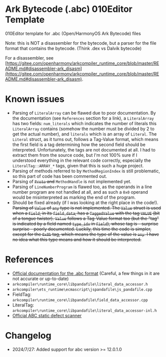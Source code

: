 # Ark Bytecode (.abc) 010Editor Template

010Editor template for .abc (Open/HarmonyOS Ark Bytecode) files

Note: this is NOT a disassembler for the bytecode, but a parser for the file format that contains the bytecode. (Think .dex vs Dalvik bytecode)

For a disassembler, see [https://gitee.com/openharmony/arkcompiler_runtime_core/blob/master/README.md#disassembler-ark_disasm](https://gitee.com/openharmony/arkcompiler_runtime_core/blob/master/README.md#disassembler-ark_disasm).

# Known issues
- Parsing of `LiteralArray` can be flawed due to poor documentation. By the documentation (see `References` section for a link), a `LiteralArray` has two fields: `num_literals` which indicates the number of literals this `LiteralArray` contains (somehow the number must be divided by 2 to get the actual number), and `literals` which is an array of `Literal`. The `Literal` struct, as it turns out, follows a Tag-Value format, which means the first field is a tag determining how the second field should be interpreted. Unfortunately, the tags are not documented at all. I had to extract them from the source code, but I'm not 100% sure if I understood everything in the relevant code correctly, especially the `LiteralTag::ARRAY_*` tags, given that this is such a huge project.
- Parsing of methods referred to by `MethodRegionIndex` is still problematic, so this part of code has been commented out.
- Parsing of <s>`Proto` and</s> `MethodHandle` is not implemented yet.
- Parsing of `LineNumberProgram` is flawed too, as the operands in a line number program are not handled at all, and as such a `0x0` operand would be misinterpreted as marking the end of the program.
- Should be fixed already (if I was looking at the right place in the code!). <s>Parsing of `Value` of `any` type is not implemented. The `Value` struct is used when a `Field`, in its `field_data`, has a `TaggedValue` with the tag `VALUE` (bit of a tongue twister). `Value` follows a Tag-Value format too (but the "tag" is indicated by a field named `type_idx` in `Field`), whose tag is - surprise surprise - poorly documented. Luckily, this time the code is simpler, except for the `0x0b` tag, which means the type of the value is `any`. I have no idea what this type means and how it should be interpreted.</s>

# References
- [Official documentation for the .abc format](https://gitee.com/openharmony/arkcompiler_runtime_core/blob/master/docs/file_format.md) (Careful, a few things in it are not accurate or up-to-date)
- `arkcompiler\runtime_core\libpandafile\literal_data_accessor.h`
- `arkcompiler\ets_runtime\ecmascript\jspandafile\js_pandafile.cpp`
- FieldTag: `arkcompiler\runtime_core\libpandafile\field_data_accessor.cpp`
- LiteralTag: `arkcompiler\runtime_core\libpandafile\literal_data_accessor-inl.h`
- [Official ABC static defect scanner](https://gitee.com/openharmony/arkcompiler_runtime_core/tree/master/libark_defect_scan_aux)

# Changelog
- 2024/7/27: Added support for abc version >= 12.0.1.0
